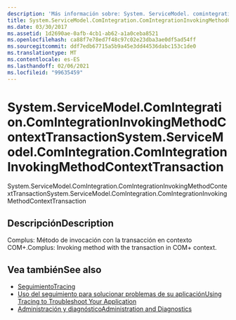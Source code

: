 ```yaml
---
description: 'Más información sobre: System. ServiceModel. comintegration. ComIntegrationInvokingMethodContextTransaction'
title: System.ServiceModel.ComIntegration.ComIntegrationInvokingMethodContextTransaction
ms.date: 03/30/2017
ms.assetid: 1d2690ae-0afb-4cb1-ab62-a1a0ceba8521
ms.openlocfilehash: ca88f7e78ed7f48c97c02e23dba3ae0df5ad54ff
ms.sourcegitcommit: ddf7edb67715a5b9a45e3dd44536dabc153c1de0
ms.translationtype: MT
ms.contentlocale: es-ES
ms.lasthandoff: 02/06/2021
ms.locfileid: "99635459"
---
```

# <a name="systemservicemodelcomintegrationcomintegrationinvokingmethodcontexttransaction"></a><span data-ttu-id="acce8-103">System.ServiceModel.ComIntegration.ComIntegrationInvokingMethodContextTransaction</span><span class="sxs-lookup"><span data-stu-id="acce8-103">System.ServiceModel.ComIntegration.ComIntegrationInvokingMethodContextTransaction</span></span>

<span data-ttu-id="acce8-104">System.ServiceModel.ComIntegration.ComIntegrationInvokingMethodContextTransaction</span><span class="sxs-lookup"><span data-stu-id="acce8-104">System.ServiceModel.ComIntegration.ComIntegrationInvokingMethodContextTransaction</span></span>  
  
## <a name="description"></a><span data-ttu-id="acce8-105">Descripción</span><span class="sxs-lookup"><span data-stu-id="acce8-105">Description</span></span>  

 <span data-ttu-id="acce8-106">Complus: Método de invocación con la transacción en contexto COM+.</span><span class="sxs-lookup"><span data-stu-id="acce8-106">Complus: Invoking method with the transaction in COM+ context.</span></span>  
  
## <a name="see-also"></a><span data-ttu-id="acce8-107">Vea también</span><span class="sxs-lookup"><span data-stu-id="acce8-107">See also</span></span>

- [<span data-ttu-id="acce8-108">Seguimiento</span><span class="sxs-lookup"><span data-stu-id="acce8-108">Tracing</span></span>](index.md)
- [<span data-ttu-id="acce8-109">Uso del seguimiento para solucionar problemas de su aplicación</span><span class="sxs-lookup"><span data-stu-id="acce8-109">Using Tracing to Troubleshoot Your Application</span></span>](using-tracing-to-troubleshoot-your-application.md)
- [<span data-ttu-id="acce8-110">Administración y diagnóstico</span><span class="sxs-lookup"><span data-stu-id="acce8-110">Administration and Diagnostics</span></span>](../index.md)
